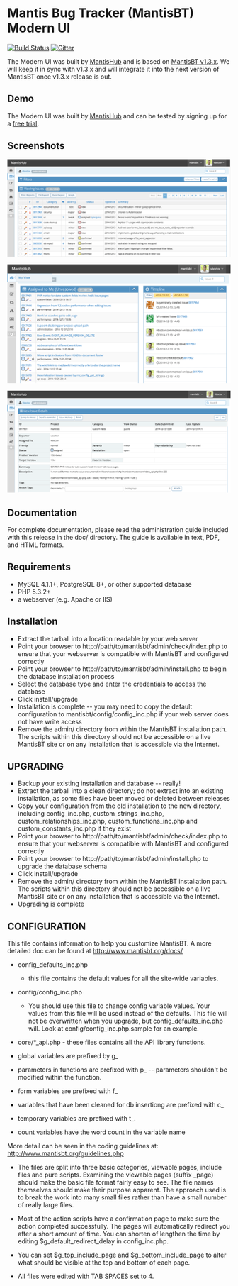 Mantis Bug Tracker (MantisBT) Modern UI
=======================================

[![Build Status](https://img.shields.io/travis/mantisbt/mantisbt/master.svg)](https://travis-ci.org/mantisbt/mantisbt)
[![Gitter](https://img.shields.io/gitter/room/mantisbt/mantisbt.svg)](https://gitter.im/mantisbt/mantisbt?utm_source=badge&utm_medium=badge&utm_campaign=pr-badge&utm_content=badge)

The Modern UI was built by [MantisHub](http://www.mantishub.com) and is based on [MantisBT v1.3.x](http://github.com/mantisbt/mantisbt).  We will keep it in sync with v1.3.x and will integrate it into the next version of MantisBT once v1.3.x release is out.

Demo
----

The Modern UI was built by [MantisHub](http://www.mantishub.com) and can be tested by signing up for a [free trial](http://www.mantishub.com).

Screenshots
-----------

![Build Status](doc/modern_view_issues.png)

![Build Status](doc/modern_my_view.png)

![Build Status](doc/modern_view_issue.png)

Documentation
-------------

For complete documentation, please read the administration guide included with
this release in the doc/<lang> directory.  The guide is available in text, PDF,
and HTML formats.


Requirements
------------

 * MySQL 4.1.1+, PostgreSQL 8+, or other supported database
 * PHP 5.3.2+
 * a webserver (e.g. Apache or IIS)

Installation
------------

 * Extract the tarball into a location readable by your web server
 * Point your browser to http://path/to/mantisbt/admin/check/index.php to ensure
   that your webserver is compatible with MantisBT and configured correctly
 * Point your browser to http://path/to/mantisbt/admin/install.php to begin the
   database installation process
 * Select the database type and enter the credentials to access the database
 * Click install/upgrade
 * Installation is complete -- you may need to copy the default configuration
   to mantisbt/config/config_inc.php if your web server does not have write access
 * Remove the admin/ directory from within the MantisBT installation path. The
   scripts within this directory should not be accessible on a live MantisBT
   site or on any installation that is accessible via the Internet.

UPGRADING
---------

 * Backup your existing installation and database -- really!
 * Extract the tarball into a clean directory; do not extract into an existing
   installation, as some files have been moved or deleted between releases
 * Copy your configuration from the old installation to the new directory,
   including config_inc.php, custom_strings_inc.php, custom_relationships_inc.php,
   custom_functions_inc.php and custom_constants_inc.php if they exist
 * Point your browser to http://path/to/mantisbt/admin/check/index.php to ensure that
   your webserver is compatible with MantisBT and configured correctly
 * Point your browser to http://path/to/mantisbt/admin/install.php to upgrade
   the database schema
 * Click install/upgrade
 * Remove the admin/ directory from within the MantisBT installation path. The
   scripts within this directory should not be accessible on a live MantisBT
   site or on any installation that is accessible via the Internet.
 * Upgrading is complete

CONFIGURATION
-------------

This file contains information to help you customize MantisBT.  A more
detailed doc can be found at http://www.mantisbt.org/docs/

* config_defaults_inc.php
  - this file contains the default values for all the site-wide variables.
* config/config_inc.php
  - You should use this file to change config variable values.  Your
    values from this file will be used instead of the defaults.  This file
    will not be overwritten when you upgrade, but config_defaults_inc.php will.
    Look at config/config_inc.php.sample for an example.

* core/*_api.php - these files contains all the API library functions.

* global variables are prefixed by g_
* parameters in functions are prefixed with p_ -- parameters shouldn't be modified within the function.
* form variables are prefixed with f_
* variables that have been cleaned for db insertiong are prefixed with c_
* temporary variables are prefixed with t_.
* count variables have the word count in the variable name

More detail can be seen in the coding guidelines at:
http://www.mantisbt.org/guidelines.php

* The files are split into three basic categories, viewable pages,
include files and pure scripts. Examining the viewable pages (suffix _page)
should make the basic file format fairly easy to see.  The file names
themselves should make their purpose apparent.  The approach used is to break the
work into many small files rather than have a small number of really
large files.

* Most of the action scripts have a confirmation page to make sure the action
completed successfully.  The pages will automatically redirect you after a
short amount of time.  You can shorten of lengthen the time by editing
$g_default_redirect_delay in config_inc.php.

* You can set $g_top_include_page and $g_bottom_include_page
  to alter what should be visible at the top and bottom of each page.

* All files were edited with TAB SPACES set to 4.
